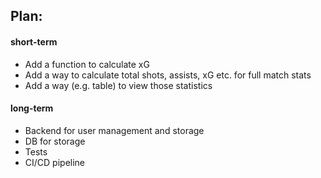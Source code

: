 ## Plan:

#### short-term
- Add a function to calculate xG
- Add a way to calculate total shots, assists, xG etc. for full match stats
- Add a way (e.g. table) to view those statistics

#### long-term
- Backend for user management and storage
- DB for storage
- Tests
- CI/CD pipeline
